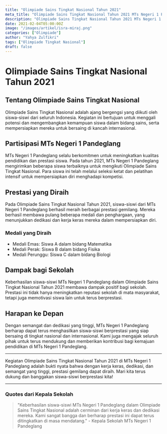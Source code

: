 ```yaml
---
title: "Olimpiade Sains Tingkat Nasional Tahun 2021"
meta_title: "Olimpiade Sains Tingkat Nasional Tahun 2021 MTs Negeri 1 Pandeglang"
description: "Olimpiade Sains Tingkat Nasional Tahun 2021 MTs Negeri 1 Pandeglang"
date: 2021-02-04T05:00:00Z
image: "/images/artikel/isra-miraj.png"
categories: ["Olimpiade"]
author: "Yahya Zulfikri"
tags: ["Olimpiade Tingkat Nasional"]
draft: false
---
```


# Olimpiade Sains Tingkat Nasional Tahun 2021

## Tentang Olimpiade Sains Tingkat Nasional

Olimpiade Sains Tingkat Nasional adalah ajang bergengsi yang diikuti oleh siswa-siswi dari seluruh Indonesia. Kegiatan ini bertujuan untuk menggali potensi dan mengembangkan kemampuan siswa dalam bidang sains, serta mempersiapkan mereka untuk bersaing di kancah internasional.

## Partisipasi MTs Negeri 1 Pandeglang

MTs Negeri 1 Pandeglang selalu berkomitmen untuk meningkatkan kualitas pendidikan dan prestasi siswa. Pada tahun 2021, MTs Negeri 1 Pandeglang mengirimkan beberapa siswa terbaiknya untuk mengikuti Olimpiade Sains Tingkat Nasional. Para siswa ini telah melalui seleksi ketat dan pelatihan intensif untuk mempersiapkan diri menghadapi kompetisi.

## Prestasi yang Diraih

Pada Olimpiade Sains Tingkat Nasional Tahun 2021, siswa-siswi dari MTs Negeri 1 Pandeglang berhasil meraih berbagai prestasi gemilang. Mereka berhasil membawa pulang beberapa medali dan penghargaan, yang menunjukkan dedikasi dan kerja keras mereka dalam mempersiapkan diri.

### Medali yang Diraih

- Medali Emas: Siswa A dalam bidang Matematika
- Medali Perak: Siswa B dalam bidang Fisika
- Medali Perunggu: Siswa C dalam bidang Biologi

## Dampak bagi Sekolah

Keberhasilan siswa-siswi MTs Negeri 1 Pandeglang dalam Olimpiade Sains Tingkat Nasional Tahun 2021 membawa dampak positif bagi sekolah. Prestasi ini tidak hanya meningkatkan reputasi sekolah di mata masyarakat, tetapi juga memotivasi siswa lain untuk terus berprestasi.

## Harapan ke Depan

Dengan semangat dan dedikasi yang tinggi, MTs Negeri 1 Pandeglang berharap dapat terus menghasilkan siswa-siswi berprestasi yang siap bersaing di tingkat nasional dan internasional. Kami juga mengajak seluruh pihak untuk terus mendukung dan memberikan kontribusi bagi kemajuan pendidikan di MTs Negeri 1 Pandeglang.

---

Kegiatan Olimpiade Sains Tingkat Nasional Tahun 2021 di MTs Negeri 1 Pandeglang adalah bukti nyata bahwa dengan kerja keras, dedikasi, dan semangat yang tinggi, prestasi gemilang dapat diraih. Mari kita terus dukung dan banggakan siswa-siswi berprestasi kita!

---

### Quotes dari Kepala Sekolah

> "Keberhasilan siswa-siswi MTs Negeri 1 Pandeglang dalam Olimpiade Sains Tingkat Nasional adalah cerminan dari kerja keras dan dedikasi mereka. Kami sangat bangga dan berharap prestasi ini dapat terus ditingkatkan di masa mendatang." - Kepala Sekolah MTs Negeri 1 Pandeglang
